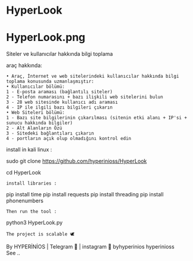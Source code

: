 # HyperLook
# HyperLook.png
Siteler ve kullanıcılar hakkında bilgi toplama

araç hakkında:

    • Araç, İnternet ve web sitelerindeki kullanıcılar hakkında bilgi toplama konusunda uzmanlaşmıştır:
    • Kullanıcılar bölümü:
    1 - E-posta araması (bağlantılı siteler)
    2 - Telefon numarasını + bazı ilişkili web sitelerini bulun
    3 - 28 web sitesinde kullanıcı adı araması
    4 - IP ile ilgili bazı bilgileri çıkarın
    • Web Siteleri bölümü:
    1 - Bazı site bilgilerinin çıkarılması (sitenin etki alanı + IP'si + sunucu hakkında bilgiler)
    2 - Alt Alanların Özü
    3 - Sitedeki bağlantıları çıkarın
    4 - portların açık olup olmadığını kontrol edin

install in kali linux :

sudo git clone https://github.com/hyperinioss/HyperLook

cd HyperLook

    install libraries :

pip install time
pip install requests
pip install threading
pip install phonenumbers

    Then run the tool :

python3 HyperLook.py

    The project is scalable 🕊

By HYPERİNİOS | Telegram 👻 | instagram 🔷
                 byhyperinios   hyperinioss   
See ..
